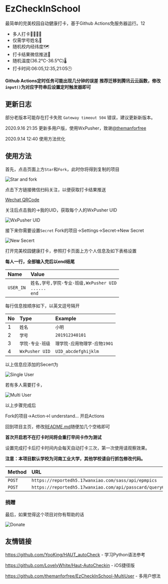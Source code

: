 # EzCheckInSchool
最简单的完美校园自动健康打卡，基于Github Actions免服务器运行。12

- 多人打卡👨‍👩‍👧‍👦
- 仅需学号姓名🎫
- 随机校内经纬度🗺️ 
- 打卡结果微信推送💬
- 随机温度(36.2℃-36.5℃)🌡
- 打卡时间:06:05,12:35,21:05🕑
 
**Github Actions定时任务可能出现几分钟的误差** 
**推荐迁移到腾讯云云函数，修改`input()`为对应字符串后设置定时触发器即可**

## 更新日志

部分老版本可能存在打卡失败 `Gateway timeout 504` 错误，建议更新新版本。

2020.9.16 21:35 更新多用户版，使用WxPusher，致谢[@themanforfree](https://github.com/themanforfree)

2020.9.14 12:40 使用方法优化

## 使用方法

首先，点击页面上方`Star`和`Fork`，此时你将得到复制的项目

![Star and fork](https://s1.ax1x.com/2020/09/16/w22nDx.png)

点击下方链接微信扫码关注，以便获取打卡结果推送

[Wechat QRCode](http://wxpusher.zjiecode.com/api/qrcode/FHFBNBtuM9q4rmR2AS2okzHcBEoh9pFa1JsseEb0PXixltPGFh3UFaw0qwLH4sSJ.jpg)

关注后点击我的->我的UID，获取每个人的WxPusher UID

![WxPusher UID](https://s1.ax1x.com/2020/09/16/w2W6H0.png)

接下来你需要设置`Secret` Fork的项目->Settings->Secret->New Secret

![New Secert](https://s1.ax1x.com/2020/09/17/wR4IOJ.png)

打开完美校园健康打卡，参照打卡页面上方个人信息及如下表格设置


**每人一行，全部输入完后以end结尾**

|Name|Value|
| :-----| :-----|
|`USER_IN`|`姓名,学号,学院-专业-班级,WxPusher UID`<br/>`......`<br/>`end`|

每行信息按顺序如下，以英文逗号隔开

|No|Type|Example|
| :-----| :---- | :---- |
|1|`姓名`|`小明`|
|2|`学号`|`201912340101`|
|3|`学院-专业-班级`|`理学院-应用物理学-应物1901`|
|4|`WxPusher UID`|`UID_abcdefghijklm`| 

以上信息应添加的Secert为

![Single User](https://s1.ax1x.com/2020/09/17/wR4Tm9.png)

若有多人需要打卡，

![Multi User](https://s1.ax1x.com/2020/09/17/wR45y4.png)

以上步骤完成后

Fork的项目->Action->I understand... 开启Actions

回到项目主页，修改[README.md](/README.md)随便加几个空格即可

**首次开启若不在打卡时间将会重打早间卡作为测试**

设置完成打卡后打卡时间内会每天自动打卡三次，第一次使用请观察效果。

**注意：本项目默认学校为河南工业大学，其他学校请自行抓包修改代码。**

|Method|URL|修改|
| :-----| :---- | :---- |
|`POST`|`https://reportedh5.17wanxiao.com/sass/api/epmpics`|`main.py`|
|`POST`|`https://reportedh5.17wanxiao.com/api/passcard/queryOrg`|`response.json`|

### 捐赠
最后，如果觉得这个项目对你有帮助的话
 
![Donate](https://s1.ax1x.com/2020/09/15/wcPVqP.png)

## 友情链接

https://github.com/YooKing/HAUT_autoCheck - 学习Python语法参考

https://github.com/LovelyWhite/Haut-AutoCheckin - iOS捷径版

https://github.com/themanforfree/EzCheckInSchool-MultiUser - 多用户想法

